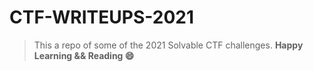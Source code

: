 # CTF-WRITEUPS-2021

> This a repo of some of the 2021 Solvable CTF challenges.
> __Happy Learning && Reading  :smile:__

